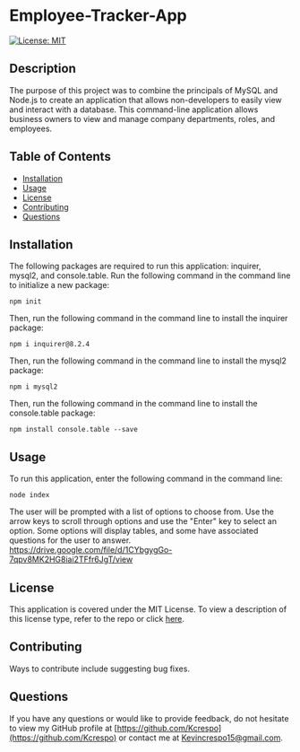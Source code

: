 # Employee-Tracker-App
 [![License: MIT](https://img.shields.io/badge/License-MIT-yellow.svg)](https://opensource.org/licenses/MIT)

  ## Description

The purpose of this project was to combine the principals of MySQL and Node.js to create an application that allows non-developers to easily view and interact with a database. This command-line application allows business owners to view and manage company departments, roles, and employees.

  ## Table of Contents

  - [Installation](#installation)
  - [Usage](#usage)
  - [License](#license)
  - [Contributing](#contributing)
  - [Questions](#questions)

  ## Installation

  The following packages are required to run this application: inquirer, mysql2, and console.table. Run the following command in the command line to initialize a new package:

  ~~~
  npm init
  ~~~
  
Then, run the following command in the command line to install the inquirer package:
 
  ~~~
  npm i inquirer@8.2.4
  ~~~

Then, run the following command in the command line to install the mysql2 package:
 
  ~~~
  npm i mysql2
  ~~~

Then, run the following command in the command line to install the console.table package:
 
  ~~~
  npm install console.table --save
  ~~~

  ## Usage

  To run this application, enter the following command in the command line:

  ~~~
  node index
  ~~~
  
The user will be prompted with a list of options to choose from. Use the arrow keys to scroll through options and use the "Enter" key to select an option. Some options will display tables, and some have associated questions for the user to answer.
https://drive.google.com/file/d/1CYbgygGo-7qpv8MK2HG8iai2TFfr6JgT/view


  ## License

  This application is covered under the MIT License.
  To view a description of this license type, refer to the repo or click [here](https://opensource.org/licenses/MIT).

  ## Contributing

  Ways to contribute include suggesting bug fixes.
  
  ## Questions

  If you have any questions or would like to provide feedback, do not hesitate to view my GitHub profile at [https://github.com/Kcrespo](https://github.com/Kcrespo) or contact me at Kevincrespo15@gmail.com.